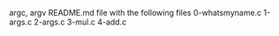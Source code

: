 argc, argv README.md file  with the following files
0-whatsmyname.c
1-args.c
2-args.c
3-mul.c
4-add.c

